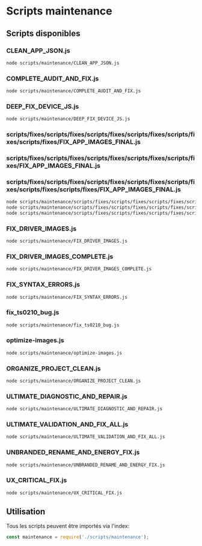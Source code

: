 # Scripts maintenance

## Scripts disponibles

### CLEAN_APP_JSON.js

```bash
node scripts/maintenance/CLEAN_APP_JSON.js
```

### COMPLETE_AUDIT_AND_FIX.js

```bash
node scripts/maintenance/COMPLETE_AUDIT_AND_FIX.js
```

### DEEP_FIX_DEVICE_JS.js

```bash
node scripts/maintenance/DEEP_FIX_DEVICE_JS.js
```

### scripts/fixes/scripts/fixes/scripts/fixes/scripts/fixes/scripts/fixes/scripts/fixes/FIX_APP_IMAGES_FINAL.js
### scripts/fixes/scripts/fixes/scripts/fixes/scripts/fixes/scripts/fixes/FIX_APP_IMAGES_FINAL.js
### scripts/fixes/scripts/fixes/scripts/fixes/scripts/fixes/scripts/fixes/scripts/fixes/scripts/fixes/FIX_APP_IMAGES_FINAL.js

```bash
node scripts/maintenance/scripts/fixes/scripts/fixes/scripts/fixes/scripts/fixes/scripts/fixes/scripts/fixes/FIX_APP_IMAGES_FINAL.js
node scripts/maintenance/scripts/fixes/scripts/fixes/scripts/fixes/scripts/fixes/scripts/fixes/FIX_APP_IMAGES_FINAL.js
node scripts/maintenance/scripts/fixes/scripts/fixes/scripts/fixes/scripts/fixes/scripts/fixes/scripts/fixes/scripts/fixes/FIX_APP_IMAGES_FINAL.js
```

### FIX_DRIVER_IMAGES.js

```bash
node scripts/maintenance/FIX_DRIVER_IMAGES.js
```

### FIX_DRIVER_IMAGES_COMPLETE.js

```bash
node scripts/maintenance/FIX_DRIVER_IMAGES_COMPLETE.js
```

### FIX_SYNTAX_ERRORS.js

```bash
node scripts/maintenance/FIX_SYNTAX_ERRORS.js
```

### fix_ts0210_bug.js

```bash
node scripts/maintenance/fix_ts0210_bug.js
```

### optimize-images.js

```bash
node scripts/maintenance/optimize-images.js
```

### ORGANIZE_PROJECT_CLEAN.js

```bash
node scripts/maintenance/ORGANIZE_PROJECT_CLEAN.js
```

### ULTIMATE_DIAGNOSTIC_AND_REPAIR.js

```bash
node scripts/maintenance/ULTIMATE_DIAGNOSTIC_AND_REPAIR.js
```

### ULTIMATE_VALIDATION_AND_FIX_ALL.js

```bash
node scripts/maintenance/ULTIMATE_VALIDATION_AND_FIX_ALL.js
```

### UNBRANDED_RENAME_AND_ENERGY_FIX.js

```bash
node scripts/maintenance/UNBRANDED_RENAME_AND_ENERGY_FIX.js
```

### UX_CRITICAL_FIX.js

```bash
node scripts/maintenance/UX_CRITICAL_FIX.js
```


## Utilisation

Tous les scripts peuvent être importés via l'index:

```javascript
const maintenance = require('./scripts/maintenance');
```
